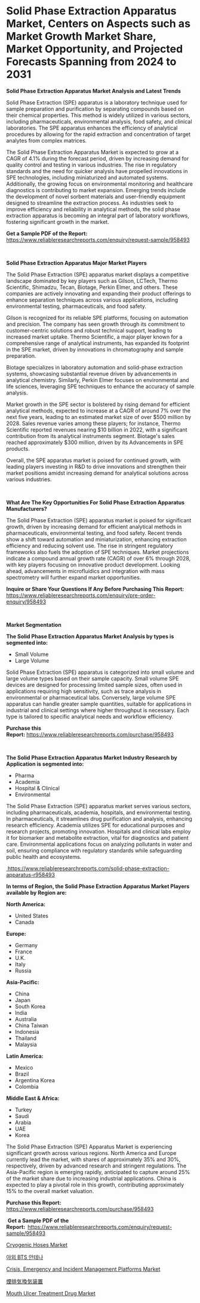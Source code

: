 <p><h1>Solid Phase Extraction Apparatus Market, Centers on Aspects such as Market Growth Market Share, Market Opportunity, and Projected Forecasts Spanning from 2024 to 2031</h1></p><p><strong>Solid Phase Extraction Apparatus Market Analysis and Latest Trends</strong></p>
<p><p>Solid Phase Extraction (SPE) apparatus is a laboratory technique used for sample preparation and purification by separating compounds based on their chemical properties. This method is widely utilized in various sectors, including pharmaceuticals, environmental analysis, food safety, and clinical laboratories. The SPE apparatus enhances the efficiency of analytical procedures by allowing for the rapid extraction and concentration of target analytes from complex matrices.</p><p>The Solid Phase Extraction Apparatus Market is expected to grow at a CAGR of 4.1% during the forecast period, driven by increasing demand for quality control and testing in various industries. The rise in regulatory standards and the need for quicker analysis have propelled innovations in SPE technologies, including miniaturized and automated systems. Additionally, the growing focus on environmental monitoring and healthcare diagnostics is contributing to market expansion. Emerging trends include the development of novel sorbent materials and user-friendly equipment designed to streamline the extraction process. As industries seek to improve efficiency and reliability in analytical methods, the solid phase extraction apparatus is becoming an integral part of laboratory workflows, fostering significant growth in the market.</p></p>
<p><strong>Get a Sample PDF of the Report:&nbsp;</strong> <a href="https://www.reliableresearchreports.com/enquiry/request-sample/958493">https://www.reliableresearchreports.com/enquiry/request-sample/958493</a></p>
<p>&nbsp;</p>
<p><strong>Solid Phase Extraction Apparatus Major Market Players</strong></p>
<p><p>The Solid Phase Extraction (SPE) apparatus market displays a competitive landscape dominated by key players such as Gilson, LCTech, Thermo Scientific, Shimadzu, Tecan, Biotage, Perkin Elmer, and others. These companies are actively innovating and expanding their product offerings to enhance separation techniques across various applications, including environmental testing, pharmaceuticals, and food safety.</p><p>Gilson is recognized for its reliable SPE platforms, focusing on automation and precision. The company has seen growth through its commitment to customer-centric solutions and robust technical support, leading to increased market uptake. Thermo Scientific, a major player known for a comprehensive range of analytical instruments, has expanded its footprint in the SPE market, driven by innovations in chromatography and sample preparation.</p><p>Biotage specializes in laboratory automation and solid-phase extraction systems, showcasing substantial revenue driven by advancements in analytical chemistry. Similarly, Perkin Elmer focuses on environmental and life sciences, leveraging SPE techniques to enhance the accuracy of sample analysis.</p><p>Market growth in the SPE sector is bolstered by rising demand for efficient analytical methods, expected to increase at a CAGR of around 7% over the next five years, leading to an estimated market size of over $500 million by 2028. Sales revenue varies among these players; for instance, Thermo Scientific reported revenues nearing $10 billion in 2022, with a significant contribution from its analytical instruments segment. Biotage's sales reached approximately $300 million, driven by its Advancements in SPE products.</p><p>Overall, the SPE apparatus market is poised for continued growth, with leading players investing in R&D to drive innovations and strengthen their market positions amidst increasing demand for analytical solutions across various industries.</p></p>
<p>&nbsp;</p>
<p><strong>What Are The Key Opportunities For Solid Phase Extraction Apparatus Manufacturers?</strong></p>
<p><p>The Solid Phase Extraction (SPE) apparatus market is poised for significant growth, driven by increasing demand for efficient analytical methods in pharmaceuticals, environmental testing, and food safety. Recent trends show a shift toward automation and miniaturization, enhancing extraction efficiency and reducing solvent use. The rise in stringent regulatory frameworks also fuels the adoption of SPE techniques. Market projections indicate a compound annual growth rate (CAGR) of over 6% through 2028, with key players focusing on innovative product development. Looking ahead, advancements in microfluidics and integration with mass spectrometry will further expand market opportunities.</p></p>
<p><strong>Inquire or Share Your Questions If Any Before Purchasing This Report:</strong> <a href="https://www.reliableresearchreports.com/enquiry/pre-order-enquiry/958493">https://www.reliableresearchreports.com/enquiry/pre-order-enquiry/958493</a></p>
<p>&nbsp;</p>
<p><strong>Market Segmentation</strong></p>
<p><strong>The Solid Phase Extraction Apparatus Market Analysis by types is segmented into:</strong></p>
<p><ul><li>Small Volume</li><li>Large Volume</li></ul></p>
<p><p>Solid Phase Extraction (SPE) apparatus is categorized into small volume and large volume types based on their sample capacity. Small volume SPE devices are designed for processing limited sample sizes, often used in applications requiring high sensitivity, such as trace analysis in environmental or pharmaceutical labs. Conversely, large volume SPE apparatus can handle greater sample quantities, suitable for applications in industrial and clinical settings where higher throughput is necessary. Each type is tailored to specific analytical needs and workflow efficiency.</p></p>
<p><strong>Purchase this Report:&nbsp;</strong><a href="https://www.reliableresearchreports.com/purchase/958493">https://www.reliableresearchreports.com/purchase/958493</a></p>
<p>&nbsp;</p>
<p><strong>The Solid Phase Extraction Apparatus Market Industry Research by Application is segmented into:</strong></p>
<p><ul><li>Pharma</li><li>Academia</li><li>Hospital & Clinical</li><li>Environmental</li></ul></p>
<p><p>The Solid Phase Extraction (SPE) apparatus market serves various sectors, including pharmaceuticals, academia, hospitals, and environmental testing. In pharmaceuticals, it streamlines drug purification and analysis, enhancing research efficiency. Academia utilizes SPE for educational purposes and research projects, promoting innovation. Hospitals and clinical labs employ it for biomarker and metabolite extraction, vital for diagnostics and patient care. Environmental applications focus on analyzing pollutants in water and soil, ensuring compliance with regulatory standards while safeguarding public health and ecosystems.</p></p>
<p><a href="https://www.reliableresearchreports.com/solid-phase-extraction-apparatus-r958493">&nbsp;https://www.reliableresearchreports.com/solid-phase-extraction-apparatus-r958493</a></p>
<p><strong>In terms of Region, the Solid Phase Extraction Apparatus Market Players available by Region are:</strong></p>
<p>
    <p> <strong> North America: </strong>
        <ul>
            <li>United States</li>
            <li>Canada</li>
        </ul>
        </p> 
    <p> <strong> Europe: </strong>
        <ul>
            <li>Germany</li>
            <li>France</li>
            <li>U.K.</li>
            <li>Italy</li>
            <li>Russia</li>
        </ul>
        </p> 
    <p> <strong> Asia-Pacific: </strong>
        <ul>
            <li>China</li>
            <li>Japan</li>
            <li>South Korea</li>
            <li>India</li>
            <li>Australia</li>
            <li>China Taiwan</li>
            <li>Indonesia</li>
            <li>Thailand</li>
            <li>Malaysia</li>
        </ul>
        </p> 
    <p> <strong> Latin America: </strong>
        <ul>
            <li>Mexico</li>
            <li>Brazil</li>
            <li>Argentina Korea</li>
            <li>Colombia</li>
        </ul>
        </p> 
    <p> <strong> Middle East & Africa: </strong>
        <ul>
            <li>Turkey</li>
            <li>Saudi</li>
            <li>Arabia</li>
            <li>UAE</li>
            <li>Korea</li>
        </ul>
    </p>
    </p>
<p><p>The Solid Phase Extraction (SPE) Apparatus Market is experiencing significant growth across various regions. North America and Europe currently lead the market, with shares of approximately 35% and 30%, respectively, driven by advanced research and stringent regulations. The Asia-Pacific region is emerging rapidly, anticipated to capture around 25% of the market share due to increasing industrial applications. China is expected to play a pivotal role in this growth, contributing approximately 15% to the overall market valuation.</p></p>
<p><strong>Purchase this Report: </strong><a href="https://www.reliableresearchreports.com/purchase/958493">https://www.reliableresearchreports.com/purchase/958493</a></p>
<p>&nbsp;<strong>Get a Sample PDF of the Report:&nbsp;&nbsp;</strong><a href="https://www.reliableresearchreports.com/enquiry/request-sample/958493">https://www.reliableresearchreports.com/enquiry/request-sample/958493</a></p>
<p><strong></strong></p>
<p><p><a href="https://medium.com/@millerjimk/the-cryogenic-hoses-market-decisions-are-mostly-driven-by-resource-optimization-and-08484f34cee3">Cryogenic Hoses Market</a></p><p><a href="https://medium.com/@nikki.bettison/%EB%8B%A4%EC%9D%8C-%EB%AC%B8%EC%9E%A5%EC%9D%84-%ED%95%9C%EA%B5%AD%EC%96%B4%EB%A1%9C-%EB%B2%88%EC%97%AD%ED%95%98%EB%A9%B4-%EB%8B%A4%EC%9D%8C%EA%B3%BC-%EA%B0%99%EC%8A%B5%EB%8B%88%EB%8B%A4-%EC%96%B4%EB%96%A4-%ED%98%81%EC%8B%A0%EC%9D%B4-%EC%95%BC%EC%99%B8-bts-%EC%95%88%ED%85%8C%EB%82%98-%EC%8B%9C%EC%9E%A5%EC%9D%84-%ED%98%95%EC%84%B1%ED%95%98%EA%B3%A0-%EC%9E%88%EC%8A%B5%EB%8B%88%EA%B9%8C-e9d417947729">야외 BTS 안테나</a></p><p><a href="https://medium.com/@millerjimk/the-crisis-emergency-and-incident-management-platforms-market-decisions-are-mostly-driven-by-80afd8f78459">Crisis, Emergency and Incident Management Platforms Market</a></p><p><a href="https://medium.com/@gregoriookeefe2023/smoke-exhaust-ventilators-market-%E3%81%AF-%E3%82%B3%E3%82%B9%E3%83%88%E7%AE%A1%E7%90%86%E3%81%A8%E5%8A%B9%E7%8E%87%E5%90%91%E4%B8%8A%E3%82%92%E5%84%AA%E5%85%88%E3%81%97%E3%81%BE%E3%81%99-%E3%81%95%E3%82%89%E3%81%AB-%E5%A0%B1%E5%91%8A%E6%9B%B8%E3%81%AF%E5%B8%82%E5%A0%B4%E3%81%AE%E9%9C%80%E8%A6%81%E9%9D%A2%E3%81%A8%E4%BE%9B%E7%B5%A6%E9%9D%A2%E3%81%AE%E4%B8%A1%E6%96%B9%E3%82%92%E3%82%AB%E3%83%90%E3%83%BC%E3%81%97%E3%81%A6%E3%81%84%E3%81%BE%E3%81%99-smoke-exhaust-0c2fc7df3d77">煙排気換気装置</a></p><p><a href="https://github.com/HeatherFernandez476/Market-Research-Report-List-1/blob/main/mouth-ulcer-treatment-drug-market.md">Mouth Ulcer Treatment Drug Market</a></p></p>